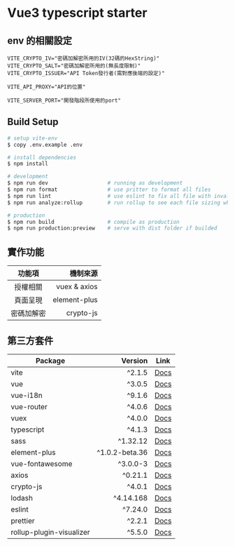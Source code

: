 # Vue3 typescript starter

## env 的相關設定

```code
VITE_CRYPTO_IV="密碼加解密所用的IV(32碼的HexString)"
VITE_CRYPTO_SALT="密碼加解密所用的(無長度限制)"
VITE_CRYPTO_ISSUER="API Token發行者(需對應後端的設定)"

VITE_API_PROXY="API的位置"

VITE_SERVER_PORT="開發階段所使用的port"

```

## Build Setup

```bash
# setup vite-env
$ copy .env.example .env

# install dependencies
$ npm install

# development
$ npm run dev                   # running as development
$ npm run format                # use pritter to format all files
$ npm run lint                  # use eslint to fix all file with invalid rule
$ npm run analyze:rollup        # run rollup to see each file sizing when build

# production
$ npm run build                 # compile as production
$ npm run production:preview    # serve with dist folder if builded

```

## 實作功能

|   功能項   |     機制來源 |
| :--------: | -----------: |
|  授權相關  | vuex & axios |
|  頁面呈現  | element-plus |
| 密碼加解密 |    crypto-js |

## 第三方套件

| Package                  |        Version | Link                             |
| ------------------------ | -------------: | -------------------------------- |
| vite                     |         ^2.1.5 | [Docs][vite]                     |
| vue                      |         ^3.0.5 | [Docs][vue]                      |
| vue-i18n                 |         ^9.1.6 | [Docs][vue-i18n]                 |
| vue-router               |         ^4.0.6 | [Docs][vue-router]               |
| vuex                     |         ^4.0.0 | [Docs][vuex]                     |
| typescript               |         ^4.1.3 | [Docs][typescript]               |
| sass                     |       ^1.32.12 | [Docs][sass]                     |
| element-plus             | ^1.0.2-beta.36 | [Docs][element-plus]             |
| vue-fontawesome          |       ^3.0.0-3 | [Docs][vue-fontawesome]          |
| axios                    |        ^0.21.1 | [Docs][axios]                    |
| crypto-js                |         ^4.0.1 | [Docs][crypto-js]                |
| lodash                   |      ^4.14.168 | [Docs][lodash]                   |
| eslint                   |        ^7.24.0 | [Docs][eslint]                   |
| prettier                 |         ^2.2.1 | [Docs][prettier]                 |
| rollup-plugin-visualizer |         ^5.5.0 | [Docs][rollup-plugin-visualizer] |

[//]: # "reference links"
[vite]: https://github.com/vitejs/vite#readme
[vue]: https://v3.vuejs.org/guide/introduction.html
[vue-i18n]: https://vue-i18n.intlify.dev/guide/
[vue-router]: https://next.router.vuejs.org/guide/
[vuex]: https://next.vuex.vuejs.org/guide/
[typescript]: https://www.typescriptlang.org/docs/
[sass]: https://sass-lang.com/documentation/syntax
[element-plus]: https://element-plus.org/#/en-US/component/quickstart
[vue-fontawesome]: https://github.com/FortAwesome/vue-fontawesome#readme
[axios]: https://axios-http.com/docs/intro
[crypto-js]: https://cryptojs.gitbook.io/docs/
[lodash]: https://lodash.com/docs/4.17.15
[eslint]: https://eslint.org/docs/user-guide/getting-started
[prettier]: https://prettier.io/docs/en/
[rollup-plugin-visualizer]: https://github.com/btd/rollup-plugin-visualizer#readme

